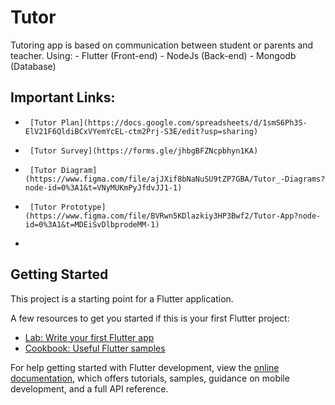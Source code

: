 # Tutor

Tutoring app is based on communication between student or parents and teacher.
Using: 
       - Flutter (Front-end)
       - NodeJs (Back-end)
       - Mongodb (Database)
    
## Important Links:
-      [Tutor Plan](https://docs.google.com/spreadsheets/d/1smS6Ph3S-ElV21F6QldiBCxVYemYcEL-ctm2Prj-S3E/edit?usp=sharing)
-      [Tutor Survey](https://forms.gle/jhbgBFZNcpbhyn1KA) 
-      [Tutor Diagram](https://www.figma.com/file/ajJXif8bNaNuSU9tZP7GBA/Tutor_-Diagrams?node-id=0%3A1&t=VNyMUKmPyJfdvJJ1-1)  
-      [Tutor Prototype](https://www.figma.com/file/BVRwn5KDlazkiy3HP3Bwf2/Tutor-App?node-id=0%3A1&t=MDEiSvDlbprodeMM-1)   
-      

## Getting Started

This project is a starting point for a Flutter application.

A few resources to get you started if this is your first Flutter project:

- [Lab: Write your first Flutter app](https://docs.flutter.dev/get-started/codelab)
- [Cookbook: Useful Flutter samples](https://docs.flutter.dev/cookbook)

For help getting started with Flutter development, view the
[online documentation](https://docs.flutter.dev/), which offers tutorials,
samples, guidance on mobile development, and a full API reference.
